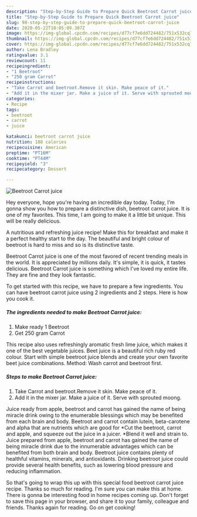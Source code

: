 ```yaml
---
description: "Step-by-Step Guide to Prepare Quick Beetroot Carrot juice"
title: "Step-by-Step Guide to Prepare Quick Beetroot Carrot juice"
slug: 98-step-by-step-guide-to-prepare-quick-beetroot-carrot-juice
date: 2020-05-22T10:05:09.307Z
image: https://img-global.cpcdn.com/recipes/d77cf7e6dd724482/751x532cq70/beetroot-carrot-juice-recipe-main-photo.jpg
thumbnail: https://img-global.cpcdn.com/recipes/d77cf7e6dd724482/751x532cq70/beetroot-carrot-juice-recipe-main-photo.jpg
cover: https://img-global.cpcdn.com/recipes/d77cf7e6dd724482/751x532cq70/beetroot-carrot-juice-recipe-main-photo.jpg
author: Lena Bradley
ratingvalue: 3.1
reviewcount: 11
recipeingredient:
- "1 Beetroot"
- "250 gram Carrot"
recipeinstructions:
- "Take Carrot and beetroot.Remove it skin. Make peace of it."
- "Add it in the mixer jar. Make a juice of it. Serve with sprouted moong."
categories:
- Recipe
tags:
- beetroot
- carrot
- juice

katakunci: beetroot carrot juice 
nutrition: 188 calories
recipecuisine: American
preptime: "PT16M"
cooktime: "PT44M"
recipeyield: "3"
recipecategory: Dessert

---
```



![Beetroot Carrot juice](https://img-global.cpcdn.com/recipes/d77cf7e6dd724482/751x532cq70/beetroot-carrot-juice-recipe-main-photo.jpg)

Hey everyone, hope you're having an incredible day today. Today, I'm gonna show you how to prepare a distinctive dish, beetroot carrot juice. It is one of my favorites. This time, I am going to make it a little bit unique. This will be really delicious.

A nutritious and refreshing juice recipe! Make this for breakfast and make it a perfect healthy start to the day. The beautiful and bright colour of beetroot is hard to miss and so is its distinctive taste.

Beetroot Carrot juice is one of the most favored of recent trending meals in the world. It is appreciated by millions daily. It's simple, it is quick, it tastes delicious. Beetroot Carrot juice is something which I've loved my entire life. They are fine and they look fantastic.


To get started with this recipe, we have to prepare a few ingredients. You can have beetroot carrot juice using 2 ingredients and 2 steps. Here is how you cook it.

<!--inarticleads1-->

##### The ingredients needed to make Beetroot Carrot juice:

1. Make ready 1 Beetroot
1. Get 250 gram Carrot


This recipe also uses refreshingly aromatic fresh lime juice, which makes it one of the best vegetable juices. Beet juice is a beautiful rich ruby red colour. Start with simple beetroot juice blends and create your own favorite beet juice combinations. Method: Wash carrot and beetroot first. 

<!--inarticleads2-->

##### Steps to make Beetroot Carrot juice:

1. Take Carrot and beetroot.Remove it skin. Make peace of it.
1. Add it in the mixer jar. Make a juice of it. Serve with sprouted moong.


Juice ready from apple, beetroot and carrot has gained the name of being miracle drink owing to the enumerable blessings which may be benefited from each brain and body. Beetroot and carrot contain lutein, beta-carotene and alpha that are nutrients which are good for *Cut the beetroot, carrot and apple, and squeeze out the juice in a juicer. *Blend it well and strain to. Juice prepared from apple, beetroot and carrot has gained the name of being miracle drink due to the innumerable advantages which can be benefited from both brain and body. Beetroot juice contains plenty of healthful vitamins, minerals, and antioxidants. Drinking beetroot juice could provide several health benefits, such as lowering blood pressure and reducing inflammation. 

So that's going to wrap this up with this special food beetroot carrot juice recipe. Thanks so much for reading. I'm sure you can make this at home. There is gonna be interesting food in home recipes coming up. Don't forget to save this page in your browser, and share it to your family, colleague and friends. Thanks again for reading. Go on get cooking!
